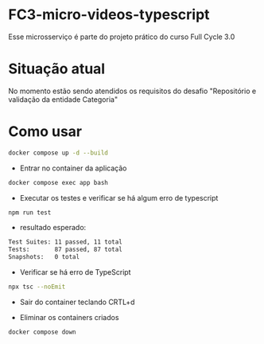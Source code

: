 # FC3-micro-videos-typescript

Esse microsserviço é parte do projeto prático do curso Full Cycle 3.0

# Situação atual

No momento estão sendo atendidos os requisitos do desafio "Repositório e validação da entidade Categoria"

# Como usar

```bash
docker compose up -d --build
```

- Entrar no container da aplicação

```bash
docker compose exec app bash
```

- Executar os testes e verificar se há algum erro de typescript

```bash
npm run test
```

- resultado esperado:

```bash
Test Suites: 11 passed, 11 total
Tests:       87 passed, 87 total
Snapshots:   0 total
```

- Verificar se há erro de TypeScript

```bash
npx tsc --noEmit
```

- Sair do container teclando CRTL+d

- Eliminar os containers criados

```bash
docker compose down
```

